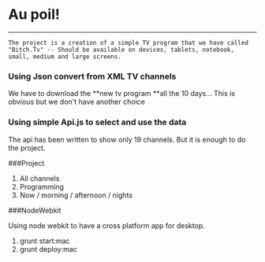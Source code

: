 # Au poil!

------------

    The project is a creation of a simple TV program that we have called "Bitch.Tv" -- Should be available on devices, tablets, notebook, small, medium and large screens.

### Using Json convert from XML TV channels

We have to download the **new tv program **all the 10 days... This is obvious but we don't have another choice

### Using simple Api.js to select and use the data

The api has been written to show only 19 channels. But it is enough to do the project.

###Project

1. All channels
2. Programming
3. Now / morning / afternoon / nights

###NodeWebkit

Using node webkit to have a cross platform app for desktop.

1. grunt start:mac
2. grunt deploy:mac